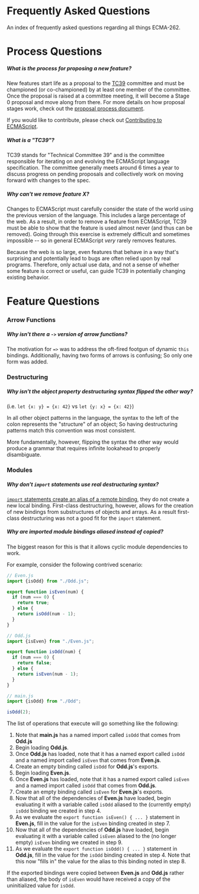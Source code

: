 # Frequently Asked Questions

An index of frequently asked questions regarding all things ECMA-262.

# Process Questions

##### What is the process for proposing a new feature?

New features start life as a proposal to the [TC39](#what-is-a-tc39) committee and must be championed (or co-championed) by at least one member of the committee. Once the proposal is raised at a committee meeting, it will become a Stage 0 proposal and move along from there. For more details on how proposal stages work, check out the [proposal process document][proposal-process-document].

If you would like to contribute, please check out [Contributing to ECMAScript](https://github.com/tc39/.github/blob/HEAD/CONTRIBUTING.md).

##### What is a "TC39"?

TC39 stands for "Technical Committee 39" and is the committee responsible for iterating on and evolving the ECMAScript language specification. The committee generally meets around 6 times a year to discuss progress on pending proposals and collectively work on moving forward with changes to the spec.

##### Why can't we remove feature X?

Changes to ECMAScript must carefully consider the state of the world using the previous version of the language. This includes a large percentage of the web. As a result, in order to remove a feature from ECMAScript, TC39 must be able to show that the feature is used almost never (and thus can be removed). Going through this exercise is extremely difficult and sometimes impossible -- so in general ECMAScript *very* rarely removes features.

Because the web is so large, even features that behave in a way that's surprising and potentially lead to bugs are often relied upon by real programs. Therefore, only actual use data, and not a sense of whether some feature is correct or useful, can guide TC39 in potentially changing existing behavior.

# Feature Questions

### Arrow Functions

##### Why isn't there a `->` version of arrow functions?

The motivation for `=>` was to address the oft-fired footgun of dynamic `this` bindings. Additionally, having two forms of arrows is confusing; So only one form was added.

### Destructuring

##### Why isn't the object property destructuring syntax flipped the other way?

(i.e. `let {x: y} = {x: 42}` vs `let {y: x} = {x: 42}`)

In all other object patterns in the language, the syntax to the left of the colon represents the "structure" of an object; So having destructuring patterns match this convention was most consistent.

More fundamentally, however, flipping the syntax the other way would produce a grammar that requires infinite lookahead to properly disambiguate.

### Modules

##### Why don't `import` statements use real destructuring syntax?

[`import` statements create an alias of a remote binding](#why-are-imported-module-bindings-aliased-instead-of-copied), they do not create a new local binding. First-class destructuring, however, allows for the creation of new bindings from substructures of objects and arrays. As a result first-class destructuring was not a good fit for the `import` statement.

##### Why are imported module bindings aliased instead of copied?

The biggest reason for this is that it allows cyclic module dependencies to work.

For example, consider the following contrived scenario:

```javascript
// Even.js
import {isOdd} from "./Odd.js";

export function isEven(num) {
  if (num === 0) {
    return true;
  } else {
    return isOdd(num - 1);
  }
}
```

```javascript
// Odd.js
import {isEven} from "./Even.js";

export function isOdd(num) {
  if (num === 0) {
    return false;
  } else {
    return isEven(num - 1);
  }
}
```

```javascript
// main.js
import {isOdd} from "./Odd";

isOdd(2);
```

The list of operations that execute will go something like the following:

1. Note that **main.js** has a named import called `isOdd` that comes from **Odd.js**
2. Begin loading **Odd.js**.
3. Once **Odd.js** has loaded, note that it has a named export called `isOdd` and a named import called `isEven` that comes from **Even.js**.
4. Create an empty binding called `isOdd` for **Odd.js**'s exports.
5. Begin loading **Even.js**.
6. Once **Even.js** has loaded, note that it has a named export called `isEven` and a named import called `isOdd` that comes from **Odd.js**.
7. Create an empty binding called `isEven` for **Even.js**'s exports.
8. Now that all of the dependencies of **Even.js** have loaded, begin evaluating it with a variable called `isOdd` aliased to the (currently empty) `isOdd` binding we created in step 4.
9. As we evaluate the `export function isEven() { ... }` statement in **Even.js**, fill in the value for the `isEven` binding created in step 7.
10. Now that all of the dependencies of **Odd.js** have loaded, begin evaluating it with a variable called `isEven` aliased to the (no longer empty) `isEven` binding we created in step 9.
11. As we evaluate the `export function isOdd() { ... }` statement in **Odd.js**, fill in the value for the `isOdd` binding created in step 4. Note that this now "fills in" the value for the alias to this binding noted in step 8.

If the exported bindings were copied between **Even.js** and **Odd.js** rather than aliased, the body of `isEven` would have received a copy of the uninitialized value for `isOdd`.

[proposal-process-document]: https://tc39.es/process-document/
